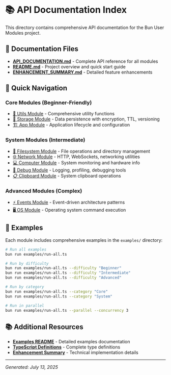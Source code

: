# 📚 API Documentation Index

This directory contains comprehensive API documentation for the Bun User Modules project.

## 📖 Documentation Files

- **[API_DOCUMENTATION.md](./API_DOCUMENTATION.md)** - Complete API reference for all modules
- **[README.md](./README.md)** - Project overview and quick start guide
- **[ENHANCEMENT_SUMMARY.md](./ENHANCEMENT_SUMMARY.md)** - Detailed feature enhancements

## 🚀 Quick Navigation

### Core Modules (Beginner-Friendly)
- [🔧 Utils Module](./API_DOCUMENTATION.md#-utils-module) - Comprehensive utility functions
- [💾 Storage Module](./API_DOCUMENTATION.md#-storage-module) - Data persistence with encryption, TTL, versioning
- [🏗️ App Module](./API_DOCUMENTATION.md#️-app-module) - Application lifecycle and configuration

### System Modules (Intermediate)
- [📁 Filesystem Module](./API_DOCUMENTATION.md#-filesystem-module) - File operations and directory management
- [🌐 Network Module](./API_DOCUMENTATION.md#-network-module) - HTTP, WebSockets, networking utilities
- [💻 Computer Module](./API_DOCUMENTATION.md#-computer-module) - System monitoring and hardware info
- [🐛 Debug Module](./API_DOCUMENTATION.md#-debug-module) - Logging, profiling, debugging tools
- [📋 Clipboard Module](./API_DOCUMENTATION.md#-clipboard-module) - System clipboard operations

### Advanced Modules (Complex)
- [⚡ Events Module](./API_DOCUMENTATION.md#-events-module) - Event-driven architecture patterns
- [🖥️ OS Module](./API_DOCUMENTATION.md#️-os-module) - Operating system command execution

## 🎯 Examples

Each module includes comprehensive examples in the `examples/` directory:

```bash
# Run all examples
bun run examples/run-all.ts

# Run by difficulty
bun run examples/run-all.ts --difficulty "Beginner"
bun run examples/run-all.ts --difficulty "Intermediate" 
bun run examples/run-all.ts --difficulty "Advanced"

# Run by category
bun run examples/run-all.ts --category "Core"
bun run examples/run-all.ts --category "System"

# Run in parallel
bun run examples/run-all.ts --parallel --concurrency 3
```

## 📚 Additional Resources

- **[Examples README](./examples/README.md)** - Detailed examples documentation
- **[TypeScript Definitions](./types.ts)** - Complete type definitions
- **[Enhancement Summary](./ENHANCEMENT_SUMMARY.md)** - Technical implementation details

---

*Generated: July 13, 2025*
